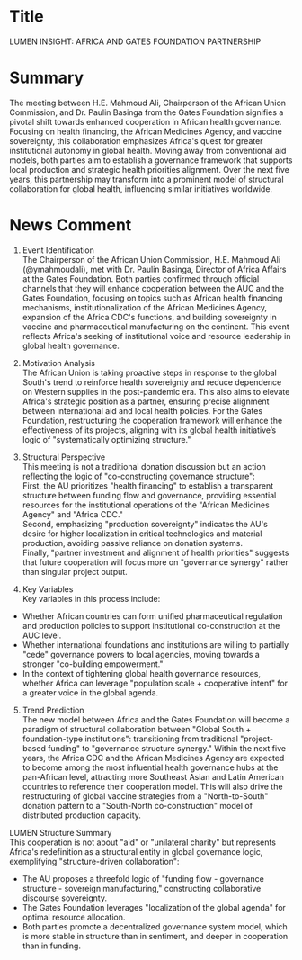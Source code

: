 # Title
LUMEN INSIGHT: AFRICA AND GATES FOUNDATION PARTNERSHIP

# Summary
The meeting between H.E. Mahmoud Ali, Chairperson of the African Union Commission, and Dr. Paulin Basinga from the Gates Foundation signifies a pivotal shift towards enhanced cooperation in African health governance. Focusing on health financing, the African Medicines Agency, and vaccine sovereignty, this collaboration emphasizes Africa's quest for greater institutional autonomy in global health. Moving away from conventional aid models, both parties aim to establish a governance framework that supports local production and strategic health priorities alignment. Over the next five years, this partnership may transform into a prominent model of structural collaboration for global health, influencing similar initiatives worldwide.

# News Comment
1. Event Identification  
The Chairperson of the African Union Commission, H.E. Mahmoud Ali (@ymahmoudali), met with Dr. Paulin Basinga, Director of Africa Affairs at the Gates Foundation. Both parties confirmed through official channels that they will enhance cooperation between the AUC and the Gates Foundation, focusing on topics such as African health financing mechanisms, institutionalization of the African Medicines Agency, expansion of the Africa CDC's functions, and building sovereignty in vaccine and pharmaceutical manufacturing on the continent. This event reflects Africa's seeking of institutional voice and resource leadership in global health governance.

2. Motivation Analysis  
The African Union is taking proactive steps in response to the global South's trend to reinforce health sovereignty and reduce dependence on Western supplies in the post-pandemic era. This also aims to elevate Africa's strategic position as a partner, ensuring precise alignment between international aid and local health policies. For the Gates Foundation, restructuring the cooperation framework will enhance the effectiveness of its projects, aligning with its global health initiative’s logic of "systematically optimizing structure."

3. Structural Perspective  
This meeting is not a traditional donation discussion but an action reflecting the logic of "co-constructing governance structure":  
First, the AU prioritizes "health financing" to establish a transparent structure between funding flow and governance, providing essential resources for the institutional operations of the "African Medicines Agency" and "Africa CDC."  
Second, emphasizing "production sovereignty" indicates the AU's desire for higher localization in critical technologies and material production, avoiding passive reliance on donation systems.  
Finally, "partner investment and alignment of health priorities" suggests that future cooperation will focus more on "governance synergy" rather than singular project output.

4. Key Variables  
Key variables in this process include:  
- Whether African countries can form unified pharmaceutical regulation and production policies to support institutional co-construction at the AUC level.  
- Whether international foundations and institutions are willing to partially "cede" governance powers to local agencies, moving towards a stronger "co-building empowerment."  
- In the context of tightening global health governance resources, whether Africa can leverage "population scale + cooperative intent" for a greater voice in the global agenda.

5. Trend Prediction  
The new model between Africa and the Gates Foundation will become a paradigm of structural collaboration between "Global South + foundation-type institutions": transitioning from traditional "project-based funding" to "governance structure synergy." Within the next five years, the Africa CDC and the African Medicines Agency are expected to become among the most influential health governance hubs at the pan-African level, attracting more Southeast Asian and Latin American countries to reference their cooperation model. This will also drive the restructuring of global vaccine strategies from a "North-to-South" donation pattern to a "South-North co-construction" model of distributed production capacity.

LUMEN Structure Summary  
This cooperation is not about "aid" or "unilateral charity" but represents Africa's redefinition as a structural entity in global governance logic, exemplifying "structure-driven collaboration":  
- The AU proposes a threefold logic of "funding flow - governance structure - sovereign manufacturing," constructing collaborative discourse sovereignty.  
- The Gates Foundation leverages "localization of the global agenda" for optimal resource allocation.  
- Both parties promote a decentralized governance system model, which is more stable in structure than in sentiment, and deeper in cooperation than in funding.
